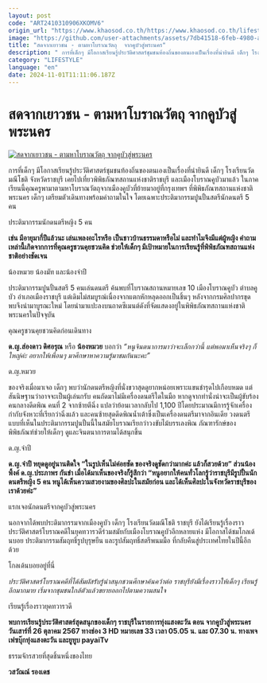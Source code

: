 ```yaml
---
layout: post
code: "ART2410310906XKOMV6"
origin_url: "https://www.khaosod.co.th/https://www.khaosod.co.th/lifestyle/news_9472480"
image: "https://github.com/user-attachments/assets/7db41518-6feb-4980-ab81-45375c65547e"
title: "สดจากเยาวชน - ตามหาโบราณวัตถุ  จากคูบัวสู่พระนคร"
description: " การที่เด็กๆ มีโอกาสเรียนรู้ประวัติศาสตร์ชุมชนท้องถิ่นของตนเองเป็นเรื่องที่น่ายินดี เด็กๆ โรงเรียนวัดมณีโชติ จังหวัดราชบุรี เคยไปเที่ยวพิพิธภัณฑสถานแห่งชาติ"
category: "LIFESTYLE"
language: "en"
date: 2024-11-01T11:11:06.187Z
---
```


# สดจากเยาวชน - ตามหาโบราณวัตถุ  จากคูบัวสู่พระนคร

[![สดจากเยาวชน - ตามหาโบราณวัตถุ  จากคูบัวสู่พระนคร](https://www.khaosod.co.th/wpapp/uploads/2024/10/SOD-1-scaled.jpg "สดจากเยาวชน - ตามหาโบราณวัตถุ  จากคูบัวสู่พระนคร")](https://www.khaosod.co.th/wpapp/uploads/2024/10/SOD-1-scaled.jpg)

การที่เด็กๆ มีโอกาสเรียนรู้ประวัติศาสตร์ชุมชนท้องถิ่นของตนเองเป็นเรื่องที่น่ายินดี เด็กๆ โรงเรียนวัดมณีโชติ จังหวัดราชบุรี เคยไปเที่ยวพิพิธภัณฑสถานแห่งชาติราชบุรี และเมืองโบราณคูบัวมาแล้ว ในภาคเรียนนี้คุณครูพามาตามหาโบราณวัตถุจากเมืองคูบัวที่ย้ายมาอยู่ที่กรุงเทพฯ ที่พิพิธภัณฑสถานแห่งชาติพระนคร เด็กๆ เตรียมตัวเดินทางพร้อมคำถามในใจ โดยเฉพาะประติมากรรมปูนปั้นสตรีนักดนตรี 5 คน

ประติมากรรมนักดนตรีหญิง 5 คน

**เช่น มีอายุมากี่ปีแล้วนะ เล่นเพลงอะไรหรือ เป็นชาวบ้านธรรมดาหรือไม่ และทำไมจึงมีแต่ผู้หญิง คำถามเหล่านี้เกิดจากการที่คุณครูชวนคุยชวนคิด ช่วยให้เด็กๆ มีเป้าหมายในการเรียนรู้ที่พิพิธภัณฑสถานแห่งชาติอย่างชัดเจน**

น้องหมวย น้องมัท และน้องจำปี

ประติมากรรมปูนปั้นสตรี 5 คนเล่นดนตรี ค้นพบที่โบราณสถานหมายเลข 10 เมืองโบราณคูบัว ตำบลคูบัว อำเภอเมืองราชบุรี แต่เดิมไม่สมบูรณ์เนื่องจากแตกหักหลุดออกเป็นชิ้นๆ หลังจากกรมศิลปากรขุดพบจึงนำมาบูรณะใหม่ โดยนำมาแปะลงบนถาดซีเมนต์ดังที่จัดแสดงอยู่ในพิพิธภัณฑสถานแห่งชาติพระนครในปัจจุบัน

คุณครูชวนคุยชวนคิดก่อนเดินทาง

**ด.ญ.ส่องดาว ดิศอรุณ** หรือ **น้องหมวย** บอกว่า _“หนูจินตนาการมาว่าจะเล็กกว่านี้ แต่พอมาเห็นจริงๆ ก็ใหญ่ค่ะ อยากให้เพื่อนๆ มาศึกษาหาความรู้มาชมกันนะคะ”_

ด.ญ.หมวย

ของจริงเมื่อมาเจอ เด็กๆ พบว่านักดนตรีหญิงที่นั่งขวาสุดดูยากหน่อยเพราะแขนชำรุดไปเกือบหมด แต่สันนิษฐานว่าอาจจะเป็นผู้เล่นกรับ คนถัดมาไม่มีเครื่องดนตรีใดในมือ หากดูจากท่านั่งน่าจะเป็นผู้ขับร้อง คนกลางดีดพิณ คนที่ 2 จากซ้ายตีฉิ่ง แปลว่าย้อนเวลากลับไป 1,100 ปีโดยประมาณมีการรู้จักเครื่องกำกับจังหวะที่เรียกว่าฉิ่งแล้ว และคนซ้ายสุดดีดพิณน้ำเต้าซึ่งเป็นเครื่องดนตรีมาจากอินเดีย วงดนตรีแบบที่เห็นในประติมากรรมปูนปั้นนี้ในสมัยโบราณเรียกว่าวงขับไม้บรรเลงพิณ ภัณฑารักษ์ของพิพิธภัณฑ์ช่วยให้เด็กๆ ดูและจินตนาการตามได้สนุกขึ้น

ด.ญ.จำปี

**ด.ญ.จำปี หยุดดูอยู่นานติดใจ “ในรูปเห็นไม่ค่อยชัด ของจริงดูชัดกว่ามากค่ะ แล้วก็สวยด้วย” ส่วนน้องพิ้งค์ ด.ญ.ประภาพร กันขำ เมื่อได้มาเห็นของจริงก็รู้สึกว่า “หนูอยากให้คนทั่วโลกรู้ว่าราชบุรีมีรูปปั้นนักดนตรีหญิง 5 คน หนูได้เห็นความสวยงามของศิลปะในสมัยก่อน และได้เห็นศิลปะในจังหวัดราชบุรีของเราด้วยค่ะ”**

แรกเจอนักดนตรีจากคูบัวสู่พระนคร

นอกจากได้พบประติมากรรมจากเมืองคูบัว เด็กๆ โรงเรียนวัดมณีโชติ ราชบุรี ยังได้เรียนรู้เรื่องราวประวัติศาสตร์โบราณคดีในยุคทวารวดีร่วมสมัยกับเมืองโบราณคูบัวอีกหลายแห่ง มีโอกาสได้ชมโกลเด้นบอย ประติมากรรมสัมฤทธิ์รูปบุรุษยืน และรูปสัมฤทธิ์สตรีพนมมือ ที่กลับคืนสู่ประเทศไทยในปีนี้อีกด้วย

โกลเด้นบอยอยู่ที่นี่

_ประวัติศาสตร์โบราณคดีที่ได้สัมผัสรับรู้น่าสนุกชวนศึกษาค้นคว้าต่อ ราชบุรียังมีเรื่องราวให้เด็กๆ เรียนรู้อีกมากมาย เริ่มจากชุมชนใกล้ตัวแล้วขยายออกไปตามความสนใจ_

เรียนรู้เรื่องราวยุคทวารวดี

**พบการเรียนรู้ประวัติศาสตร์สุดสนุกของเด็กๆ ราชบุรีในรายการทุ่งแสงตะวัน ตอน จากคูบัวสู่พระนคร วันเสาร์ที่ 26 ตุลาคม 2567 ทางช่อง 3 HD หมายเลข 33 เวลา 05.05 น. และ 07.30 น. ทางเพจเฟซบุ๊กทุ่งแสงตะวัน และยูทูบ payaiTv**

ธรรมจักรสวยที่สุดชิ้นหนึ่งของไทย



**วสวัณณ์ รองเดช**